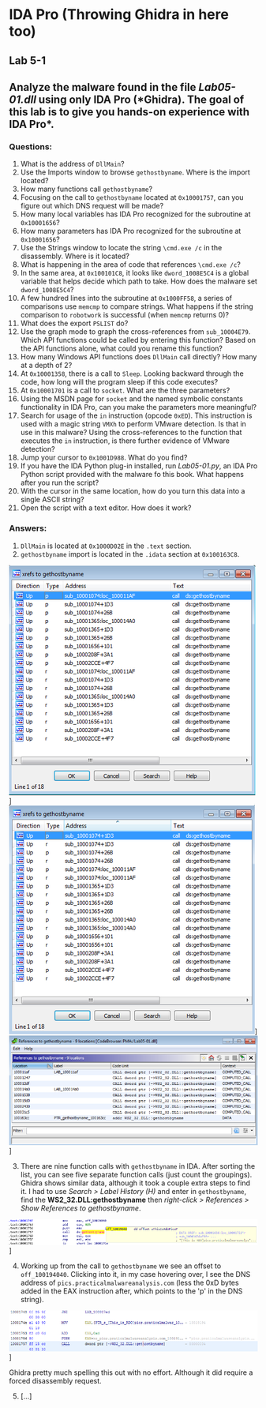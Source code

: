 # IDA Pro (Throwing Ghidra in here too)

## Lab 5-1

## Analyze the malware found in the file *Lab05-01.dll* using only IDA Pro (*Ghidra). The goal of this lab is to give you hands-on experience with IDA Pro\*.

### Questions:

1. What is the address of `DllMain`?
2. Use the Imports window to browse `gethostbyname`. Where is the import located?
3. How many functions call `gethostbyname`?
4. Focusing on the call to `gethostbyname` located at `0x10001757`, can you figure out which DNS request will be made?
5. How many local variables has IDA Pro recognized for the subroutine at `0x10001656`?
6. How many parameters has IDA Pro recognized for the subroutine at `0x10001656`?
7. Use the Strings window to locate the string `\cmd.exe /c` in the disassembly. Where is it located?
8. What is happening in the area of code that references `\cmd.exe /c`?
9. In the same area, at `0x100101C8`, it looks like `dword_1008E5C4` is a global variable that helps decide which path to take. How does the malware set `dword_1008E5C4`?
10. A few hundred lines into the subroutine at `0x1000FF58`, a series of comparisons use `memcmp` to compare strings. What happens if the string comparison to `robotwork` is successful (when `memcmp` returns 0)?
11. What does the export `PSLIST` do?
12. Use the graph mode to graph the cross-references from `sub_10004E79`. Which API functions could be called by entering this function? Based on the API functions alone, what could you rename this function?
13. How many Windows API functions does `DllMain` call directly? How many at a depth of 2?
14. At `0x10001358`, there is a call to `Sleep`. Looking backward through the code, how long will the program sleep if this code executes?
15. At `0x10001701` is a call to `socket`. What are the three parameters?
16. Using the MSDN page for `socket` and the named symbolic constants functionality in IDA Pro, can you make the parameters more meaningful?
17. Search for usage of the `in` instruction (opcode `0xED`). This instruction is used with a magic string `VMXh` to perform VMware detection. Is that in use in this malware? Using the cross-references to the function that executes the `in` instruction, is there further evidence of VMware detection?
18. Jump your cursor to `0x1001D988`. What do you find?
19. If you have the IDA Python plug-in installed, run *Lab05-01.py*, an IDA Pro Python script provided with the malware fo this book. What happens after you run the script?
20. With the cursor in the same location, how do you turn this data into a single ASCII string?
21. Open the script with a text editor. How does it work?

### Answers:

1. `DllMain` is located at `0x1000D02E` in the `.text` section.
2. `gethostbyname` import is located in the `.idata` section at `0x100163C8`.

![3-3: IDA xrefs](Images/5-1.png)] ![3-3: IDA xrefs-sorted](Images/5-1-2.png)]
![3-3: Ghidra xrefs](Images/5-1-1.png)]

3. There are nine function calls with `gethostbyname` in IDA. After sorting the list, you can see five separate function calls (just count the groupings). Ghidra shows similar data, although it took a couple extra steps to find it. I had to use *Search > Label History (H)* and enter in `gethostbyname`, find the **WS2_32.DLL:gethostbyname** then *right-click >  References > Show References to gethostbyname*.

![3-3: IDA](Images/5-1-3.png)]

4. Working up from the call to `gethostbyname` we see an offset to `off_100194040`. Clicking into it, in my case hovering over, I see the DNS address of `pics.practicalmalwareanalysis.com` (less the 0xD bytes added in the EAX instruction after, which points to the 'p' in the DNS string).

![3-3: Ghidra](Images/5-1-4.png)]

Ghidra pretty much spelling this out with no effort. Although it did require a forced disassembly request.

5. [...]
